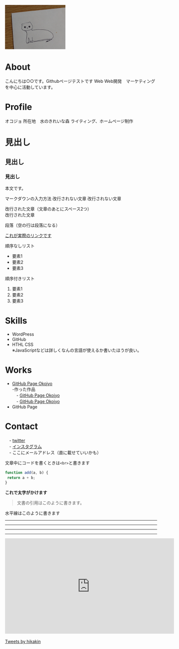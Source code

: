 <img src="okojyomin.JPG" width="200">

# About
こんにちは○○です。Githubページテストです
Web
Web開発　マーケティングを中心に活動しています。

# Profile
オコジョ
所在地　水のきれいな森
ライティング、ホームページ制作
# 見出し
## 見出し
### 見出し
本文です。

マークダウンの入力方法
改行されない文章
改行されない文章

改行された文章（文章のあとにスペース2つ）  
改行された文章  

段落（空の行は段落になる）

[これが実際のリンクです](https://okojyowebdevelopment.github.io/)

順序なしリスト  
- 要素1  
- 要素2  
- 要素3  
 
順序付きリスト  
 1. 要素1  
 1. 要素2  
 1. 要素3  
 
# Skills  
- WordPress
- GitHub  
- HTHL CSS  
※JavaScriptなどは詳しくなんの言語が使えるか書いたほうが良い。

# Works  
- [GitHub Page Okojyo](https://okojyowebdevelopment.github.io)  
-作った作品   
　- [GitHub Page Okojyo](https://okojyowebdevelopment.github.io)  
　- [GitHub Page Okojyo](https://okojyowebdevelopment.github.io)  
- GitHub Page  

# Contact  
　- [twitter](https://okojyowebdevelopment.github.io)  
　- [インスタグラム](https://okojyowebdevelopment.github.io)  
　- ここにメールアドレス（直に載せていいかも）
 
 文章中にコードを書くときは`<br>`と書きます  
 
 ```js
 function add(a, b) {
  return a + b;
 }
 ```
 
 **これで太字がかけます**
 
 > 文書の引用はこのように書きます。
 
 水平線はこのように書きます
 
***
*****
- - -
---------------------------------------

<iframe width="560" height="315" src="https://www.youtube.com/embed/NEDoDWMYEpc" frameborder="0" allow="accelerometer; autoplay; encrypted-media; gyroscope; picture-in-picture" allowfullscreen></iframe>

<a class="twitter-timeline" data-width="400" data-height="550" data-theme="dark" href="https://twitter.com/hikakin?ref_src=twsrc%5Etfw">Tweets by hikakin</a> <script async src="https://platform.twitter.com/widgets.js" charset="utf-8"></script>





